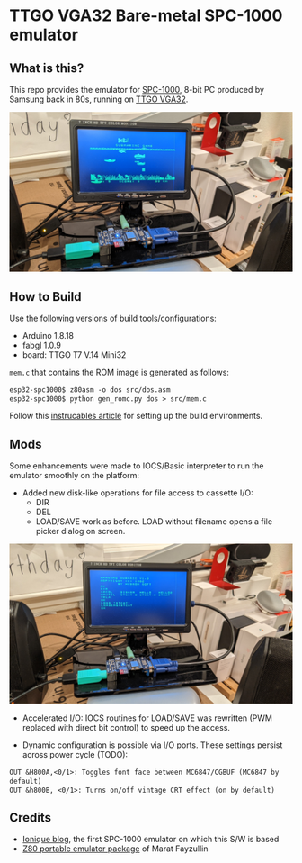 # TTGO VGA32 Bare-metal SPC-1000 emulator

## What is this?
This repo provides the emulator for [SPC-1000](https://en.wikipedia.org/wiki/SPC-1000), 8-bit PC produced by Samsung back in 80s, running on [TTGO VGA32](https://www.lilygo.cc/products/fabgl-vga32?srsltid=AfmBOop8-ClCY9N2DyQ304dntEUzOV5FXcsA8I_89iQg2uh22UNng-HH).

![spc-1000](images/ttgo-spc1000-game.jpg)

## How to Build
Use the following versions of build tools/configurations: 
 - Arduino 1.8.18 
 - fabgl 1.0.9
 - board: TTGO T7 V.14 Mini32 

`mem.c` that contains the ROM image is generated as follows: 

```
esp32-spc1000$ z80asm -o dos src/dos.asm
esp32-spc1000$ python gen_romc.py dos > src/mem.c 
```
Follow this [instrucables article](https://www.instructables.com/A-VGA-Computer-Based-on-ESP32-and-FabGL-With-Sound/) for setting up the build environments. 

## Mods

Some enhancements were made to IOCS/Basic interpreter to run the emulator smoothly on the platform:
 - Added new disk-like operations for file access to cassette I/O: 
   * DIR
   * DEL
   * LOAD/SAVE <FILE> work as before. LOAD without filename opens a file picker dialog on screen.
   
![spc-1000](images/ttgo-spc1000-dos.jpg)

 - Accelerated I/O: IOCS routines for LOAD/SAVE was rewritten (PWM replaced with direct bit control) to speed up the access.

 - Dynamic configuration is possible via I/O ports. These settings persist across power cycle (TODO):
```
OUT &H800A,<0/1>: Toggles font face between MC6847/CGBUF (MC6847 by default)   
OUT &h800B, <0/1>: Turns on/off vintage CRT effect (on by default)
```
## Credits
 - [Ionique blog](https://blog.naver.com/ionique/10014343202), the first SPC-1000 emulator on which this S/W is based
 - [Z80 portable emulator package](https://fms.komkon.org/EMUL8/) of Marat Fayzullin

